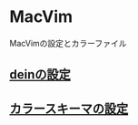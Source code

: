 # MacVim
MacVimの設定とカラーファイル

## [deinの設定](https://qiita.com/locona_0810/items/79ab3caf111e1e05670f)

## [カラースキーマの設定](https://qiita.com/shinichinomura/items/d786f1d84d1713b168e8#%E3%82%AB%E3%83%A9%E3%83%BC%E3%82%B9%E3%82%AD%E3%83%BC%E3%83%9E%E3%81%AE%E8%A8%AD%E5%AE%9A)
